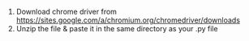 1. Download chrome driver from https://sites.google.com/a/chromium.org/chromedriver/downloads
2. Unzip the file & paste it in the same directory as your .py file
